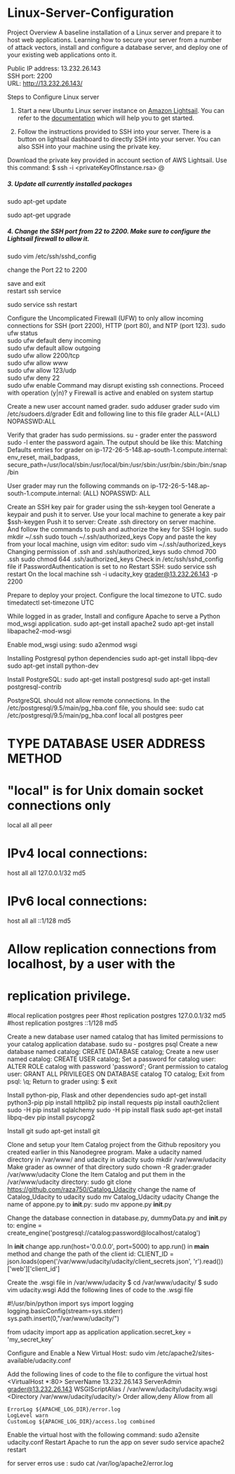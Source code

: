 # Linux-Server-Configuration
Project Overview
A baseline installation of a Linux server and prepare it to host web applications. Learning how to secure your server from a number of attack vectors, install and configure a database server, and deploy one of your existing web applications onto it.

Public IP address: 13.232.26.143</br>
SSH port: 2200</br>
URL: http://13.232.26.143/ </br>

Steps to Configure Linux server
1. Start a new Ubuntu Linux server instance on <a target="_blank" href="https://lightsail.aws.amazon.com">Amazon Lightsail</a>.
You can refer to the <a href="https://aws.amazon.com/documentation/lightsail/" rel="nofollow">documentation</a> which will help you to get started.

2. Follow the instructions provided to SSH into your server.
There is a button on lightsail dashboard to directly SSH into your server. You can also SSH into your machine using the private key.

Download the private key provided in account section of AWS Lightsail.
Use this command: $ ssh -i <privateKeyOfInstance.rsa> <Username>@<Public IP address>


<h5>3. Update all currently installed packages</h5>
</p>sudo apt-get update</p>
</p>sudo apt-get upgrade</p>


<h5>4. Change the SSH port from 22 to 2200. Make sure to configure the Lightsail firewall to allow it.</h5>
<p>sudo vim /etc/ssh/sshd_config</p>
<p>change the Port 22 to 2200</p>
save and exit</br>
restart ssh service
<p>sudo service ssh restart</p>


Configure the Uncomplicated Firewall (UFW) to only allow incoming connections for SSH (port 2200), HTTP (port 80), and NTP (port 123).
sudo ufw status                  
sudo ufw default deny incoming   
sudo ufw default allow outgoing  
sudo ufw allow 2200/tcp          
sudo ufw allow www               
sudo ufw allow 123/udp           
sudo ufw deny 22  
sudo ufw enable
Command may disrupt existing ssh connections. Proceed with operation (y|n)? y
Firewall is active and enabled on system startup

Create a new user account named grader.
sudo adduser grader
sudo vim /etc/sudoers.d/grader
Edit and following line to this file
grader ALL=(ALL) NOPASSWD:ALL

Verify that grader has sudo permissions. 
su - grader 
enter the password 
sudo -l 
enter the password again. The output should be like this:
Matching Defaults entries for grader on
    ip-172-26-5-148.ap-south-1.compute.internal:
    env_reset, mail_badpass,
    secure_path=/usr/local/sbin\:/usr/local/bin\:/usr/sbin\:/usr/bin\:/sbin\:/bin\:/snap/bin

User grader may run the following commands on
        ip-172-26-5-148.ap-south-1.compute.internal:
    (ALL) NOPASSWD: ALL

	
Create an SSH key pair for grader using the ssh-keygen tool
Generate a keypair and push it to server. Use your local machine to generate a key pair
$ssh-keygen 
Push it to server: Create .ssh directory on server machine. And follow the commands to push and authorize the key for SSH login.
sudo mkdir ~/.ssh
sudo touch ~/.ssh/authorized_keys
Copy and paste the key from your local machine, usign vim editor:
sudo vim ~/.ssh/authorized_keys
Changing permission of .ssh and .ssh/authorized_keys
sudo chmod 700 .ssh
sudo chmod 644 .ssh/authorized_keys
Check in /etc/ssh/sshd_config file if PasswordAuthentication is set to no
Restart SSH: sudo service ssh restart
On the local machine
ssh -i udacity_key grader@13.232.26.143 -p 2200


Prepare to deploy your project.
Configure the local timezone to UTC.
sudo timedatectl set-timezone UTC

While logged in as grader, Install and configure Apache to serve a Python mod_wsgi application.
sudo apt-get install apache2 
sudo apt-get install libapache2-mod-wsgi

Enable mod_wsgi using: 
sudo a2enmod wsgi

Installing Postgresql python dependencies
sudo apt-get install libpq-dev 
sudo apt-get install python-dev

Install PostgreSQL: 
sudo apt-get install postgresql
sudo apt-get install postgresql-contrib

PostgreSQL should not allow remote connections. In the /etc/postgresql/9.5/main/pg_hba.conf file, you should see:
sudo cat /etc/postgresql/9.5/main/pg_hba.conf
local   all             postgres                                peer

# TYPE  DATABASE        USER            ADDRESS                 METHOD

# "local" is for Unix domain socket connections only
local   all             all                                     peer
# IPv4 local connections:
host    all             all             127.0.0.1/32            md5
# IPv6 local connections:
host    all             all             ::1/128                 md5
# Allow replication connections from localhost, by a user with the
# replication privilege.
#local   replication     postgres                                peer
#host    replication     postgres        127.0.0.1/32            md5
#host    replication     postgres        ::1/128                 md5


Create a new database user named catalog that has limited permissions to your catalog application database.
sudo su - postgres
psql
Create a new database named catalog:  CREATE DATABASE catalog;
Create a new user named catalog:  CREATE USER catalog;
Set a password for catalog user:  ALTER ROLE catalog with password 'password';
Grant permission to catalog user:  GRANT ALL PRIVILEGES ON DATABASE catalog TO catalog;
Exit from psql:  \q;
Return to grader using: $ exit


Install python-pip, Flask and other dependencies
sudo apt-get install python3-pip
pip install httplib2
pip install requests
pip install oauth2client
sudo -H pip install sqlalchemy
sudo -H pip install flask
sudo apt-get install libpq-dev
pip install psycopg2



Install git
sudo apt-get install git

Clone and setup your Item Catalog project from the Github repository you created earlier in this Nanodegree program.
Make a udacity named directory in /var/www/ and udacity in udacity
sudo mkdir /var/www/udacity
Make grader as ownner of that directory
sudo chown -R grader:grader /var/www/udacity
Clone the Item Catalog and put them in the /var/www/udacity directory:
sudo git clone https://github.com/raza750/Catalog_Udacity
change the name of Catalog_Udacity to udacity
sudo mv Catalog_Udacity udacity
Change the name of appone.py to __init__.py:
sudo mv appone.py __init__.py

Change the database connection in database.py, dummyData.py and __init__.py to:
engine = create_engine('postgresql://catalog:password@localhost/catalog')

In __init__ change app.run(host='0.0.0.0', port=5000) to app.run() in __main__ method and change the path of the client id:
CLIENT_ID = json.loads(open('/var/www/udacity/udacity/client_secrets.json', 'r').read())['web']['client_id']

Create the .wsgi file in /var/www/udacity 
$ cd /var/www/udacity/
$ sudo vim udacity.wsgi
Add the following lines of code to the .wsgi file

#!/usr/bin/python
import sys
import logging
logging.basicConfig(stream=sys.stderr)
sys.path.insert(0,"/var/www/udacity/")

from udacity import app as application
application.secret_key = 'my_secret_key'


Configure and Enable a New Virtual Host:
sudo vim /etc/apache2/sites-available/udacity.conf

Add the following lines of code to the file to configure the virtual host
<VirtualHost *:80>
	ServerName 13.232.26.143
	ServerAdmin grader@13.232.26.143
	WSGIScriptAlias / /var/www/udacity/udacity.wsgi
	<Directory /var/www/udacity/udacity/>
		Order allow,deny
		Allow from all
	</Directory>
	
	ErrorLog ${APACHE_LOG_DIR}/error.log
	LogLevel warn
	CustomLog ${APACHE_LOG_DIR}/access.log combined
</VirtualHost>

Enable the virtual host with the following command:
sudo a2ensite udacity.conf
Restart Apache to run the app on sever
sudo service apache2 restart

for server erros use :
sudo cat /var/log/apache2/error.log
